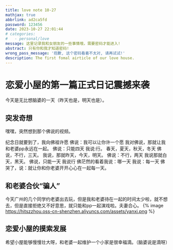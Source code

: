 ```yaml
---
title: love note 10-27
mathjax: true
abbrlink: ad2ca5fd
password: 123456
date: 2023-10-27 22:01:44
# categories:
#   - personal/love
message: 这里记录我和女朋友的一些事情哦，需要密码才能进入!
abstract: 只有你和我才知道密码!
wrong_pass_message: '抱歉, 这个密码看着不太对, 请再试试!'
description: The first fomal airticle of our love house.
---
```


# 恋爱小屋的第一篇正式日记震撼来袭
今天是无比想脑婆的一天（昨天也是，明天也是）。
## 突发奇想
嘿嘿，突然想到那个佛说的视频。

纪念日就要到了，我向佛祖许愿
佛说：我可以让你许一个愿
我对佛说，那就让我和老婆pp永远在一起。
佛说：只能四天
我说:行。 春天，夏天，秋天，冬天
佛说，不行，三天。
我说，那就昨天，今天，明天。
佛说：不行，两天
我说那就白天，黑天。
佛说，只能一天
我说行
佛茫然的看着我说：哪一天
我说：每一天
佛哭了，说：就让你和你老婆开开心心在一起每一天。

## 和老婆合伙“骗人”
今天广州的几个同学约老婆出去玩，但是我和老婆待在一起的时间太少啦，就不想去，但是直接拒绝又不好意思，就只能和pp一起演戏啦。夫妻合心。
{% image https://hitszzhou.oss-cn-shenzhen.aliyuncs.com/assets/yanxi.png %}

## 恋爱小屋的摸索发展
希望小屋能够慢慢壮大呀，和老婆一起维护一个小家是很幸福滴。（脑婆说是滴呀）

